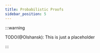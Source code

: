 ```yaml
---
title: Probabilistic Proofs
sidebar_position: 5
---
```


:::warning

TODO(@Olshansk): This is just a placeholder

:::
